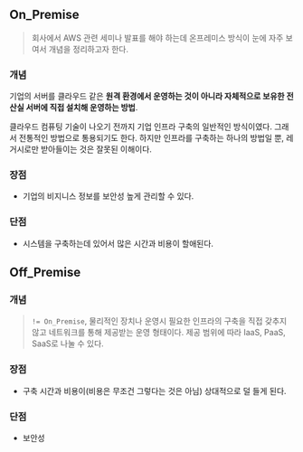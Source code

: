## On_Premise

> 회사에서 AWS 관련 세미나 발표를 해야 하는데 온프레미스 방식이 눈에 자주 보여서 개념을 정리하고자 한다.



### 개념

기업의 서버를 클라우드 같은 **원격 환경에서 운영하는 것이 아니라 자체적으로 보유한 전산실 서버에 직접 설치해 운영하는 방법**.

클라우드 컴퓨팅 기술이 나오기 전까지 기업 인프라 구축의 일반적인 방식이였다. 그래서 전통적인 방법으로 통용되기도 한다. 하지만 인프라를 구축하는 하나의 방법일 뿐, 레거시로만 받아들이는 것은 잘못된 이해이다.



### 장점

* 기업의 비지니스 정보를 보안성 높게 관리할 수 있다.

### 단점

* 시스템을 구축하는데 있어서 많은 시간과 비용이 할애된다.



## Off_Premise



### 개념

> `!= On_Premise`, 물리적인 장치나 운영시 필요한 인프라의 구축을 직접 갖추지 않고 네트워크를 통해 제공받는 운영 형태이다. 제공 범위에 따라 IaaS, PaaS, SaaS로 나눌 수 있다.



### 장점

* 구축 시간과 비용이(비용은 무조건 그렇다는 것은 아님) 상대적으로 덜 들게 된다.

### 단점

* 보안성